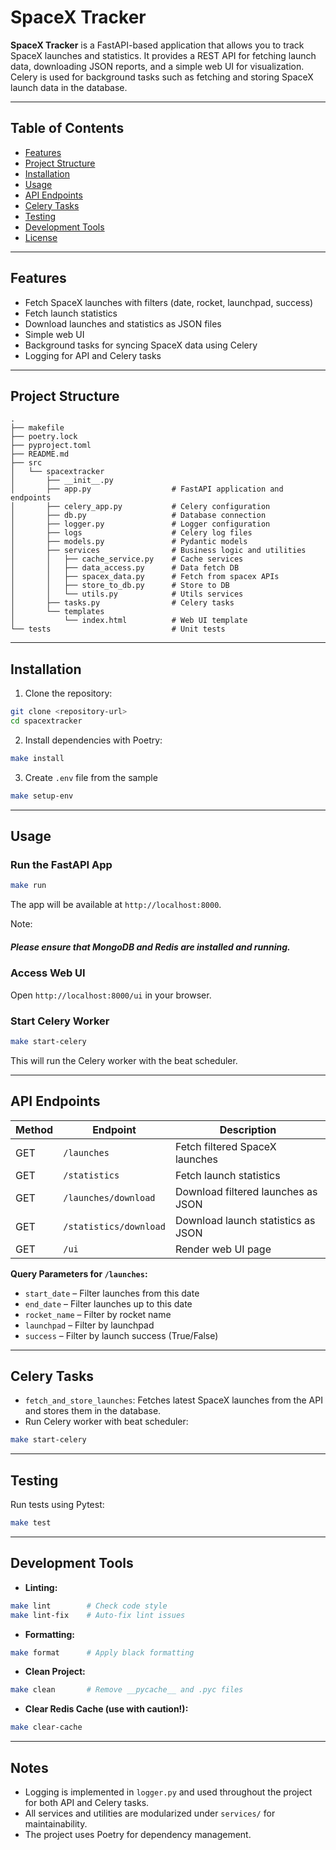 # SpaceX Tracker

**SpaceX Tracker** is a FastAPI-based application that allows you to track SpaceX launches and statistics. It provides a REST API for fetching launch data, downloading JSON reports, and a simple web UI for visualization. Celery is used for background tasks such as fetching and storing SpaceX launch data in the database.

---

## Table of Contents
- [Features](#features)
- [Project Structure](#project-structure)
- [Installation](#installation)
- [Usage](#usage)
- [API Endpoints](#api-endpoints)
- [Celery Tasks](#celery-tasks)
- [Testing](#testing)
- [Development Tools](#development-tools)
- [License](#license)

---

## Features
- Fetch SpaceX launches with filters (date, rocket, launchpad, success)
- Fetch launch statistics
- Download launches and statistics as JSON files
- Simple web UI
- Background tasks for syncing SpaceX data using Celery
- Logging for API and Celery tasks

---

## Project Structure

```
.
├── makefile
├── poetry.lock
├── pyproject.toml
├── README.md
├── src
│   └── spacextracker
│       ├── __init__.py
│       ├── app.py                  # FastAPI application and endpoints
│       ├── celery_app.py           # Celery configuration
│       ├── db.py                   # Database connection
│       ├── logger.py               # Logger configuration
│       ├── logs                    # Celery log files
│       ├── models.py               # Pydantic models
│       ├── services                # Business logic and utilities
│       │   ├── cache_service.py    # Cache services
│       │   ├── data_access.py      # Data fetch DB
│       │   ├── spacex_data.py      # Fetch from spacex APIs
│       │   ├── store_to_db.py      # Store to DB
│       │   └── utils.py            # Utils services
│       ├── tasks.py                # Celery tasks
│       └── templates
│           └── index.html          # Web UI template
└── tests                           # Unit tests
```

---

## Installation

1. Clone the repository:
```bash
git clone <repository-url>
cd spacextracker
```

2. Install dependencies with Poetry:
```bash
make install
```

3. Create `.env` file from the sample
```bash
make setup-env
```
---

## Usage

### Run the FastAPI App
```bash
make run
```
The app will be available at `http://localhost:8000`.

Note:
##### Please ensure that MongoDB and Redis are installed and running.

### Access Web UI
Open `http://localhost:8000/ui` in your browser.

### Start Celery Worker
```bash
make start-celery
```
This will run the Celery worker with the beat scheduler.

---

## API Endpoints

| Method | Endpoint                 | Description                           |
|--------|--------------------------|---------------------------------------|
| GET    | `/launches`              | Fetch filtered SpaceX launches        |
| GET    | `/statistics`            | Fetch launch statistics               |
| GET    | `/launches/download`     | Download filtered launches as JSON    |
| GET    | `/statistics/download`   | Download launch statistics as JSON    |
| GET    | `/ui`                    | Render web UI page                    |

**Query Parameters for `/launches`:**
- `start_date` – Filter launches from this date
- `end_date` – Filter launches up to this date
- `rocket_name` – Filter by rocket name
- `launchpad` – Filter by launchpad
- `success` – Filter by launch success (True/False)

---

## Celery Tasks

- `fetch_and_store_launches`: Fetches latest SpaceX launches from the API and stores them in the database.
- Run Celery worker with beat scheduler:
```bash
make start-celery
```

---

## Testing

Run tests using Pytest:
```bash
make test
```

---

## Development Tools

- **Linting:**  
```bash
make lint        # Check code style
make lint-fix    # Auto-fix lint issues
```

- **Formatting:**  
```bash
make format      # Apply black formatting
```

- **Clean Project:**  
```bash
make clean       # Remove __pycache__ and .pyc files
```

- **Clear Redis Cache (use with caution!):**  
```bash
make clear-cache
```

---

## Notes
- Logging is implemented in `logger.py` and used throughout the project for both API and Celery tasks.
- All services and utilities are modularized under `services/` for maintainability.
- The project uses Poetry for dependency management.

